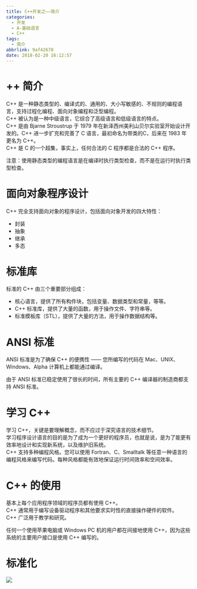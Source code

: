 ```yaml
---
title: C++开发之——简介
categories:
  - 开发
  - A-基础语言
  - C++
tags:
  - 简介
abbrlink: 9af42670
date: 2018-02-20 16:12:57
---
```

# ++ 简介
C++ 是一种静态类型的、编译式的、通用的、大小写敏感的、不规则的编程语言，支持过程化编程、面向对象编程和泛型编程。   
C++ 被认为是一种中级语言，它综合了高级语言和低级语言的特点。   
C++ 是由 Bjarne Stroustrup 于 1979 年在新泽西州美利山贝尔实验室开始设计开发的。C++ 进一步扩充和完善了 C 语言，最初命名为带类的C，后来在 1983 年更名为 C++。   
C++ 是 C 的一个超集，事实上，任何合法的 C 程序都是合法的 C++ 程序。

注意：使用静态类型的编程语言是在编译时执行类型检查，而不是在运行时执行类型检查。  
<!--more-->
# 面向对象程序设计
C++ 完全支持面向对象的程序设计，包括面向对象开发的四大特性：

- 封装
- 抽象
- 继承
- 多态
# 标准库

标准的 C++ 由三个重要部分组成：

- 核心语言，提供了所有构件块，包括变量、数据类型和常量，等等。
- C++ 标准库，提供了大量的函数，用于操作文件、字符串等。
- 标准模板库（STL），提供了大量的方法，用于操作数据结构等。

# ANSI 标准
ANSI 标准是为了确保 C++ 的便携性 —— 您所编写的代码在 Mac、UNIX、Windows、Alpha 计算机上都能通过编译。

由于 ANSI 标准已稳定使用了很长的时间，所有主要的 C++ 编译器的制造商都支持 ANSI 标准。
# 学习 C++
学习 C++，关键是要理解概念，而不应过于深究语言的技术细节。  
学习程序设计语言的目的是为了成为一个更好的程序员，也就是说，是为了能更有效率地设计和实现新系统，以及维护旧系统。   
C++ 支持多种编程风格。您可以使用 Fortran、C、Smalltalk 等任意一种语言的编程风格来编写代码。每种风格都能有效地保证运行时间效率和空间效率。

# C++ 的使用
基本上每个应用程序领域的程序员都有使用 C++。   
C++ 通常用于编写设备驱动程序和其他要求实时性的直接操作硬件的软件。   
C++ 广泛用于教学和研究。

任何一个使用苹果电脑或 Windows PC 机的用户都在间接地使用 C++，因为这些系统的主要用户接口是使用 C++ 编写的。
# 标准化
![][1]



[1]: https://cdn.jsdelivr.net/gh/PGzxc/CDN@master/blog-image/cpp-standard.png
